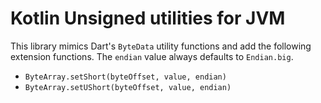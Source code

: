 # Kotlin Unsigned utilities for JVM

This library mimics Dart's `ByteData` utility functions and add the following extension
functions. The `endian` value always defaults to `Endian.big`.

* `ByteArray.setShort(byteOffset, value, endian)`
* `ByteArray.setUShort(byteOffset, value, endian)`
